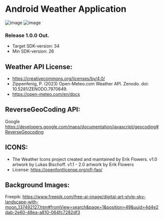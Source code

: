 # Android Weather Application
![image](https://github.com/Saarenmaaa/AndroidWeatherApp/assets/132883449/80f7b63a-bd63-4c0b-ba82-d6c1bab3803d)
![image](https://github.com/Saarenmaaa/AndroidWeatherApp/assets/132883449/620c90a9-026e-4543-95d5-fa746ed9ed27)

### Release 1.0.0 Out.

* Target SDK-version: 34
* Min SDK-version: 26

## Weather API License:
- https://creativecommons.org/licenses/by/4.0/
- Zippenfenig, P. (2023) Open-Meteo.com Weather API. Zenodo. doi: 10.5281/ZENODO.7970649.
- https://open-meteo.com/en/docs

## ReverseGeoCoding API:
Google https://developers.google.com/maps/documentation/javascript/geocoding#ReverseGeocoding

## ICONS:
- The Weather Icons project created and maintained by Erik Flowers. v1.0 artwork by Lukas Bischoff. v1.1 - 2.0 artwork by Erik Flowers
- License: https://openfontlicense.org/ofl-faq/

## Background Images: 
Freepik: https://www.freepik.com/free-ai-image/digital-art-style-sky-landscape-with-moon_137492127.htm#fromView=search&page=1&position=49&uuid=4d4e2dab-2e60-48ea-a810-064fc7282df3
